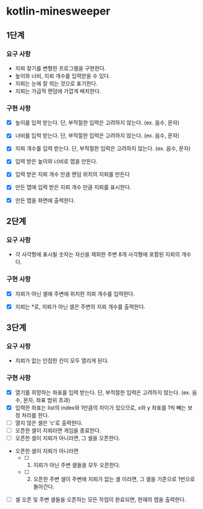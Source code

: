 # kotlin-minesweeper

## 1단계

### 요구 사항
- 지뢰 찾기를 변형한 프로그램을 구현한다.
- 높이와 너비, 지뢰 개수를 입력받을 수 있다.
- 지뢰는 눈에 잘 띄는 것으로 표기한다.
- 지뢰는 가급적 랜덤에 가깝게 배치한다.

### 구현 사항
- [x] 높이를 입력 받는다. 단, 부적절한 입력은 고려하지 않는다. (ex. 음수, 문자)
- [x] 너비를 입력 받는다. 단, 부적절한 입력은 고려하지 않는다. (ex. 음수, 문자)
- [x] 지뢰 개수를 입력 받는다. 단, 부적절한 입력은 고려하지 않는다. (ex. 음수, 문자)
- [x] 입력 받은 높이와 너비로 맵을 만든다.
- [x] 입력 받은 지뢰 개수 만큼 랜덤 위치의 지뢰를 만든다
- [x] 만든 맵에 입력 받은 지뢰 개수 만큼 지뢰를 표시한다.
- [x] 만든 맵을 화면에 출력한다.


## 2단계

### 요구 사항
- 각 사각형에 표시될 숫자는 자신을 제외한 주변 8개 사각형에 포함된 지뢰의 개수다.

### 구현 사항
- [x] 지뢰가 아닌 셀에 주변에 위치한 지뢰 개수를 입력한다.
- [x] 지뢰는 *로, 지뢰가 아닌 셀은 주변의 지뢰 개수를 출력한다.


## 3단계

### 요구 사항
- 지뢰가 없는 인접한 칸이 모두 열리게 된다.

### 구현 사항
- [x] 열기를 희망하는 좌표를 입력 받는다. 단, 부적절한 입력은 고려하지 않는다. (ex. 음수, 문자, 좌표 범위 초과)
- [x] 입력한 좌표는 list의 index와 1만큼의 차이가 있으므로, x와 y 좌표를 1씩 빼는 보정 처리를 한다.
- [ ] 열지 않은 셀은 'c'로 출력한다.
- [ ] 오픈한 셀이 지뢰라면 게임을 종료한다.
- [ ] 오픈한 셀이 지뢰가 아니라면, 그 셀을 오픈한다.
- 오픈한 셀이 지뢰가 아니라면
  - [ ] 1. 지뢰가 아닌 주변 셀들을 모두 오픈한다.
  - [ ] 2. 오픈한 주변 셀이 주변에 지뢰가 없는 셀 이라면, 그 셀을 기준으로 1번으로 돌아간다.
- [ ] 셀 오픈 및 주변 셀들을 오픈하는 모든 작업이 완료되면, 현재의 맵을 출력한다.
